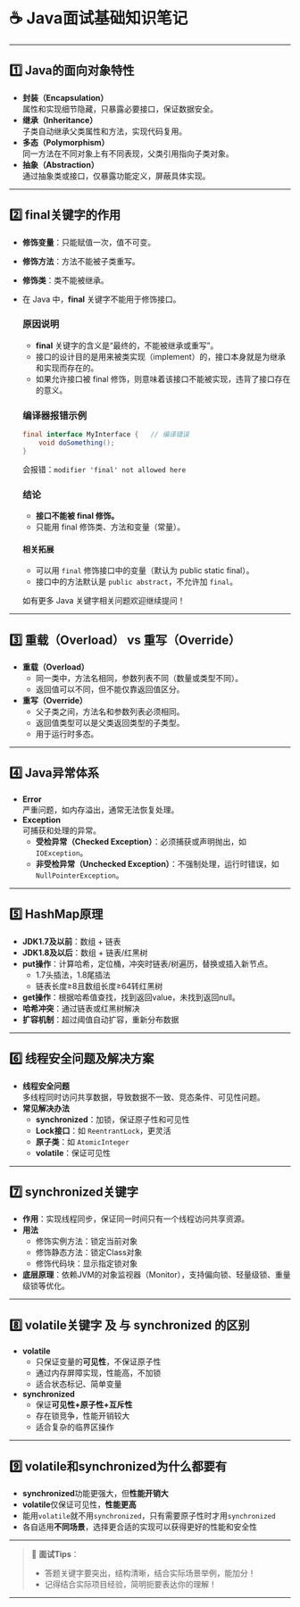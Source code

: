 # ☕ Java面试基础知识笔记

---

## 1️⃣ Java的面向对象特性

- **封装（Encapsulation）**  
  属性和实现细节隐藏，只暴露必要接口，保证数据安全。
- **继承（Inheritance）**  
  子类自动继承父类属性和方法，实现代码复用。
- **多态（Polymorphism）**  
  同一方法在不同对象上有不同表现，父类引用指向子类对象。
- **抽象（Abstraction）**  
  通过抽象类或接口，仅暴露功能定义，屏蔽具体实现。

---

## 2️⃣ final关键字的作用

- **修饰变量**：只能赋值一次，值不可变。

- **修饰方法**：方法不能被子类重写。

- **修饰类**：类不能被继承。

- 在 Java 中，**final** 关键字不能用于修饰接口。

  ### 原因说明

  - **final** 关键字的含义是“最终的，不能被继承或重写”。
  - 接口的设计目的是用来被类实现（implement）的，接口本身就是为继承和实现而存在的。
  - 如果允许接口被 final 修饰，则意味着该接口不能被实现，违背了接口存在的意义。

  ### 编译器报错示例

  ```java
  final interface MyInterface {   // 编译错误
      void doSomething();
  }
  ```
  会报错：`modifier 'final' not allowed here`

  ### 结论

  - **接口不能被 final 修饰。**
  - 只能用 final 修饰类、方法和变量（常量）。

  #### 相关拓展

  - 可以用 `final` 修饰接口中的变量（默认为 public static final）。
  - 接口中的方法默认是 `public abstract`，不允许加 `final`。

  如有更多 Java 关键字相关问题欢迎继续提问！

---

## 3️⃣ 重载（Overload） vs 重写（Override）

- **重载（Overload）**  
  - 同一类中，方法名相同，参数列表不同（数量或类型不同）。
  - 返回值可以不同，但不能仅靠返回值区分。
- **重写（Override）**  
  - 父子类之间，方法名和参数列表必须相同。
  - 返回值类型可以是父类返回类型的子类型。
  - 用于运行时多态。

---

## 4️⃣ Java异常体系

- **Error**  
  严重问题，如内存溢出，通常无法恢复处理。
- **Exception**  
  可捕获和处理的异常。
  - **受检异常（Checked Exception）**：必须捕获或声明抛出，如 `IOException`。
  - **非受检异常（Unchecked Exception）**：不强制处理，运行时错误，如 `NullPointerException`。

---

## 5️⃣ HashMap原理

- **JDK1.7及以前**：数组 + 链表
- **JDK1.8及以后**：数组 + 链表/红黑树
- **put操作**：计算哈希，定位桶，冲突时链表/树遍历，替换或插入新节点。
  - 1.7头插法，1.8尾插法
  - 链表长度≥8且数组长度≥64转红黑树
- **get操作**：根据哈希值查找，找到返回value，未找到返回null。
- **哈希冲突**：通过链表或红黑树解决
- **扩容机制**：超过阈值自动扩容，重新分布数据

---

## 6️⃣ 线程安全问题及解决方案

- **线程安全问题**  
  多线程同时访问共享数据，导致数据不一致、竞态条件、可见性问题。
- **常见解决办法**
  - **synchronized**：加锁，保证原子性和可见性
  - **Lock接口**：如 `ReentrantLock`，更灵活
  - **原子类**：如 `AtomicInteger`
  - **volatile**：保证可见性

---

## 7️⃣ synchronized关键字

- **作用**：实现线程同步，保证同一时间只有一个线程访问共享资源。
- **用法**
  - 修饰实例方法：锁定当前对象
  - 修饰静态方法：锁定Class对象
  - 修饰代码块：显示指定锁对象
- **底层原理**：依赖JVM的对象监视器（Monitor），支持偏向锁、轻量级锁、重量级锁等优化。

---

## 8️⃣ volatile关键字 及 与 synchronized 的区别

- **volatile**  
  - 只保证变量的**可见性**，不保证原子性
  - 通过内存屏障实现，性能高，不加锁
  - 适合状态标记、简单变量
- **synchronized**
  - 保证**可见性+原子性+互斥性**
  - 存在锁竞争，性能开销较大
  - 适合复杂的临界区操作

---

## 9️⃣ volatile和synchronized为什么都要有

- **synchronized**功能更强大，但**性能开销大**
- **volatile**仅保证可见性，**性能更高**
- 能用`volatile`就不用`synchronized`，只有需要原子性时才用`synchronized`
- 各自适用**不同场景**，选择更合适的实现可以获得更好的性能和安全性

---

> 🌟 **面试Tips**：  
> - 答题关键字要突出，结构清晰，结合实际场景举例，能加分！  
> - 记得结合实际项目经验，简明扼要表达你的理解！

---